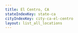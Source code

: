 ```yaml
---
title: El Centro, CA
stateIndexKey: state-ca
cityIndexKey: city-ca-el-centro
layout: list_all_locations
---
```

